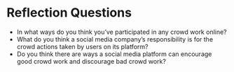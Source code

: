# Reflection Questions
- In what ways do you think you’ve participated in any crowd work online?
- What do you think a social media company’s responsibility is for the crowd actions taken by users on its platform?
- Do you think there are ways a social media platform can encourage good crowd work and discourage bad crowd work?
